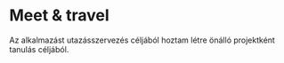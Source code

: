 # Meet & travel

Az alkalmazást utazásszervezés céljából hoztam létre önálló projektként tanulás céljából.



